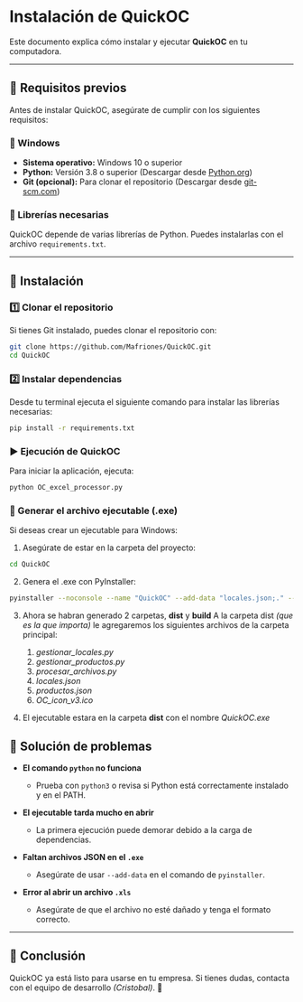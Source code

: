 # Instalación de QuickOC

Este documento explica cómo instalar y ejecutar **QuickOC** en tu computadora.

---

## 📌 Requisitos previos

Antes de instalar QuickOC, asegúrate de cumplir con los siguientes requisitos:

### 🔹 Windows
- **Sistema operativo:** Windows 10 o superior
- **Python:** Versión 3.8 o superior (Descargar desde [Python.org](https://www.python.org/downloads/))
- **Git (opcional):** Para clonar el repositorio (Descargar desde [git-scm.com](https://git-scm.com/downloads))

### 🔹 Librerías necesarias
QuickOC depende de varias librerías de Python. Puedes instalarlas con el archivo `requirements.txt`.

---

## 🚀 Instalación

### 1️⃣ Clonar el repositorio
Si tienes Git instalado, puedes clonar el repositorio con:

```sh
git clone https://github.com/Mafriones/QuickOC.git
cd QuickOC
```

### 2️⃣ Instalar dependencias
Desde tu terminal ejecuta el siguiente comando para instalar las librerías necesarias:

```sh
pip install -r requirements.txt
```

### ▶️ Ejecución de QuickOC
Para iniciar la aplicación, ejecuta:
```sh
python OC_excel_processor.py
```

### 🔹 Generar el archivo ejecutable (.exe)
Si deseas crear un ejecutable para Windows:
1. Asegúrate de estar en la carpeta del proyecto:
```sh
cd QuickOC
```

2. Genera el .exe con PyInstaller:
```sh 
pyinstaller --noconsole --name "QuickOC" --add-data "locales.json;." --add-data "productos.json;." --add-data "gestionar_locales.py;." --add-data "gestionar_productos.py;." --hidden-import=tkinter --hidden-import=pandas --hidden-import=bs4 --hidden-import=json --exclude-module matplotlib --icon=OC_icon_v3.ico OC_excel_processor.py
```

3. Ahora se habran generado 2 carpetas, **dist** y **build**
A la carpeta dist *(que es la que importa)* le agregaremos los siguientes archivos de la carpeta principal:
    1. *gestionar_locales.py*
    2. *gestionar_productos.py*
    3. *procesar_archivos.py*
    4. *locales.json*
    5. *productos.json*
    6. *OC_icon_v3.ico*

4. El ejecutable estara en la carpeta **dist** con el nombre *QuickOC.exe*


## 📌 Solución de problemas

- **El comando `python` no funciona**
  - Prueba con `python3` o revisa si Python está correctamente instalado y en el PATH.

- **El ejecutable tarda mucho en abrir**
  - La primera ejecución puede demorar debido a la carga de dependencias.

- **Faltan archivos JSON en el `.exe`**
  - Asegúrate de usar `--add-data` en el comando de `pyinstaller`.

- **Error al abrir un archivo `.xls`**
  - Asegúrate de que el archivo no esté dañado y tenga el formato correcto.

---

## 🎯 Conclusión

QuickOC ya está listo para usarse en tu empresa. Si tienes dudas, contacta con el equipo de desarrollo *(Cristobal)*.  🚀


